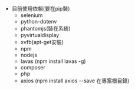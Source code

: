 * 目前使用依賴(要在pip裝)
    * selenium
    * python-dotenv
    * phantomjs(裝在系統)
    * pyvirtualdisplay
    * xvfb(apt-get安裝)
    * npm
    * nodejs
    * lavas (npm install lavas -g)
    * composer
    * php
    * axios (npm install axios --save 在專案根目錄)